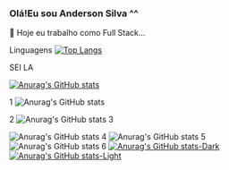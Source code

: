 ### Olá!Eu sou Anderson Silva ^^
 🔭 Hoje eu trabalho como Full Stack...




Linguagens
[![Top Langs](https://github-readme-stats.vercel.app/api/top-langs/?username=AnderSpidy&layout=compact&theme=transparent&title_color=7CFC00&text_color=483D8B&border_color=00FF00)](https://github.com/AnderSpidy/AnderSpidy)



SEI LA 

[![Anurag's GitHub stats](https://github-readme-stats.vercel.app/api?username=AnderSpidy)](https://github.com/anuraghazra/github-readme-stats)

1
![Anurag's GitHub stats](https://github-readme-stats.vercel.app/api?username=AnderSpidy&hide=contribs,prs&show_icons=true&theme=transparent)

2
![Anurag's GitHub stats](https://github-readme-stats.vercel.app/api?username=anuraghazra&show_icons=true)
3

![Anurag's GitHub stats](https://github-readme-stats.vercel.app/api?username=anuraghazra&show_icons=true&theme=radical)
4
![Anurag's GitHub stats](https://github-readme-stats.vercel.app/api?username=anuraghazra&show_icons=true&theme=transparent)
5
![Anurag's GitHub stats](https://github-readme-stats.vercel.app/api?username=anuraghazra&show_icons=true&bg_color=00000000)
6
[![Anurag's GitHub stats-Dark](https://github-readme-stats.vercel.app/api?username=anuraghazra&show_icons=true&theme=dark#gh-dark-mode-only)](https://github.com/anuraghazra/github-readme-stats#gh-dark-mode-only)
[![Anurag's GitHub stats-Light](https://github-readme-stats.vercel.app/api?username=anuraghazra&show_icons=true&theme=default#gh-light-mode-only)](https://github.com/anuraghazra/github-readme-stats#gh-light-mode-only)
